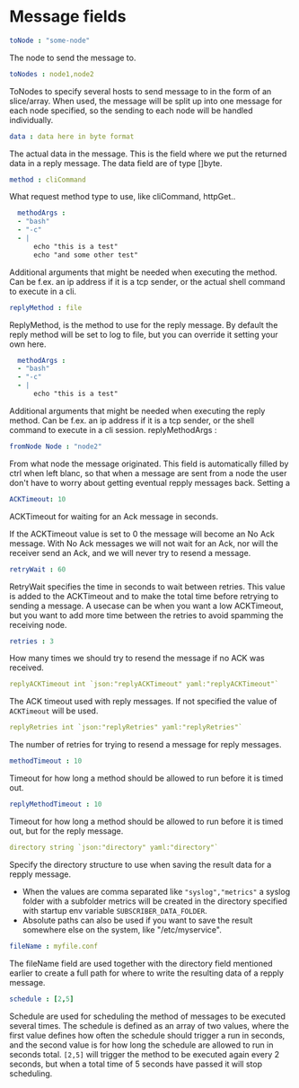 # Message fields

```yaml
toNode : "some-node"
```

The node to send the message to.

```yaml
toNodes : node1,node2
```

ToNodes to specify several hosts to send message to in the form of an slice/array. When used, the message will be split up into one message for each node specified, so the sending to each node will be handled individually.

```yaml
data : data here in byte format
```

The actual data in the message. This is the field where we put the returned data in a reply message. The data field are of type []byte.

```yaml
method : cliCommand
```

What request method type to use, like cliCommand, httpGet..

```yaml
  methodArgs :
  - "bash"
  - "-c"
  - |
      echo "this is a test"
      echo "and some other test"
```

Additional arguments that might be needed when executing the method. Can be f.ex. an ip address if it is a tcp sender, or the actual shell command to execute in a cli.

```yaml
replyMethod : file
```

ReplyMethod, is the method to use for the reply message. By default the reply method will be set to log to file, but you can override it setting your own here.

```yaml
  methodArgs :
  - "bash"
  - "-c"
  - |
      echo "this is a test"
```

Additional arguments that might be needed when executing the reply method. Can be f.ex. an ip address if it is a tcp sender, or the shell command to execute in a cli session.
replyMethodArgs :

```yaml
fromNode Node : "node2"
```

From what node the message originated. This field is automatically filled by ctrl when left blanc, so that when a message are sent from a node the user don't have to worry about getting eventual repply messages back.
Setting a

```yaml
ACKTimeout: 10 
```

ACKTimeout for waiting for an Ack message in seconds.

If the ACKTimeout value is set to 0 the message will become an No Ack message. With No Ack messages we will not wait for an Ack, nor will the receiver send an Ack, and we will never try to resend a message.

```yaml
retryWait : 60
```

RetryWait specifies the time in seconds to wait between retries. This value is added to the ACKTimeout and to make the total time before retrying to sending a message. A usecase can be when you want a low ACKTimeout, but you want to add more time between the retries to avoid spamming the receiving node. 

```yaml
retries : 3
```

How many times we should try to resend the message if no ACK was received.

```yaml
replyACKTimeout int `json:"replyACKTimeout" yaml:"replyACKTimeout"`
```

The ACK timeout used with reply messages. If not specified the value of `ACKTimeout` will be used.

```yaml
replyRetries int `json:"replyRetries" yaml:"replyRetries"`
```

The number of retries for trying to resend a message for reply messages.

```yaml
methodTimeout : 10
```

Timeout for how long a method should be allowed to run before it is timed out.

```yaml
replyMethodTimeout : 10
```

Timeout for how long a method should be allowed to run before it is timed out, but for the reply message.

```yaml
directory string `json:"directory" yaml:"directory"`
```

Specify the directory structure to use when saving the result data for a repply message.

- When the values are comma separated like `"syslog","metrics"` a syslog folder with a subfolder metrics will be created in the directory specified with startup env variable `SUBSCRIBER_DATA_FOLDER`.
- Absolute paths can also be used if you want to save the result somewhere else on the system, like "/etc/myservice".

```yaml
fileName : myfile.conf
```

The fileName field are used together with the directory field mentioned earlier to create a full path for where to write the resulting data of a repply message.

```yaml
schedule : [2,5]
```

Schedule are used for scheduling the method of messages to be executed several times. The schedule is defined as an array of two values, where the first value defines how often the schedule should trigger a run in seconds, and the second value is for how long the schedule are allowed to run in seconds total. `[2,5]` will trigger the method to be executed again every 2 seconds, but when a total time of 5 seconds have passed it will stop scheduling.
